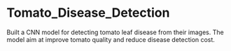 # Tomato_Disease_Detection
Built a CNN model for detecting tomato leaf disease from their images. The model aim at improve tomato quality and reduce disease detection cost.
